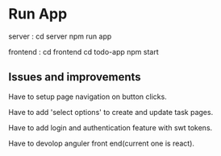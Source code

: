# Run App

server :
cd server
npm run app

frontend :
cd frontend
cd todo-app
npm start

## Issues and improvements

Have to setup page navigation on button clicks.

Have to add 'select options' to create and update task pages.

Have to add login and authentication feature with swt tokens.

Have to devolop anguler front end(current one is react).
